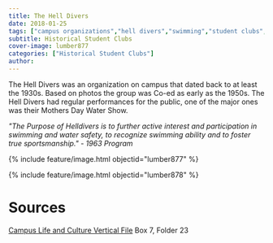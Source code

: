 ```yaml
---
title: The Hell Divers
date: 2018-01-25
tags: ["campus organizations","hell divers","swimming","student clubs","sports"]
subtitle: Historical Student Clubs
cover-image: lumber877
categories: ["Historical Student Clubs"]
author: 
---
```


The Hell Divers was an organization on campus that dated back to at least the 1930s. Based on photos the group was Co-ed as early as the 1950s. The Hell Divers had regular performances for the public, one of the major ones was their Mothers Day Water Show.

*"The Purpose of Helldivers is to further active interest and participation in swimming and water safety, to recognize swimming ability and to foster true sportsmanship." - 1963 Program*

{% include feature/image.html objectid="lumber877" %}

{% include feature/image.html objectid="lumber878" %}

# Sources

[Campus Life and Culture Vertical File](https://archiveswest.orbiscascade.org/ark:/80444/xv13076/) Box 7, Folder 23